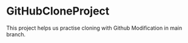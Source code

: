 # GitHubCloneProject
This project helps us practise cloning with Github 
 Modification in main branch.


